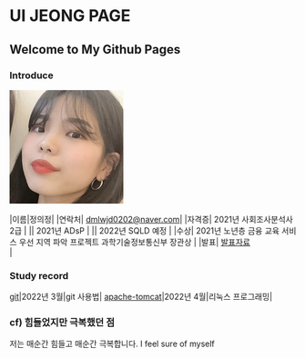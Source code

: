 # UI JEONG PAGE
## Welcome to My Github Pages

### Introduce
<img src="image1.jpg" /> <br>

|이름|정의정|
|연락처| dmlwjd0202@naver.com|
|자격증| 2021년 사회조사분석사2급 |
|| 2021년 ADsP |
|| 2022년 SQLD 예정 |
|수상| 2021년 노년층 금융 교육 서비스 우선 지역 파악 프로젝트 과학기술정보통신부 장관상  |
|발표| [발표자료](/자기소개.pdf) <br>|


### Study record
[git](https://uijeongg.github.io/subject_git/)|2022년 3월|git 사용법|
[apache-tomcat](https://uijeongg.github.io/subject_apachetomcat/)|2022년 4월|리눅스 프로그래밍|


### cf) 힘들었지만 극복했던 점
저는 매순간 힘들고 매순간 극복합니다. I feel sure of myself
